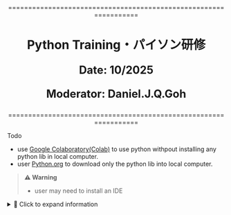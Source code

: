 <div align="center">
=================================================================
<h1>Python Training・パイソン研修</h1>
<p style="font-size: 25px; font-weight: bold;">
  <strong>Date:</strong> 10/2025
</p>
<p style="font-size: 25px; font-weight: bold;">
  <strong>Moderator:</strong> Daniel.J.Q.Goh
</p>
=================================================================
</div>

Todo 
- use [Google Colaboratory(Colab)](https://colab.research.google.com/) to use python withpout installing any python lib in local computer.
- user [Python.org](https://www.python.org/downloads/) to download only the python lib into local computer. 

> **⚠️ Warning**
> 
> - user may need to install an IDE 

<details>
<summary>🚨 Click to expand information</summary>
The current Python training program are dedicated to improve employees knowledge base in "Comas Coorporation". 
<mark style="background-color: yellow;">Do not hessitate to approach any trainer for help and understanding.</mark> 
Thank You and have a pleasant day during your training. 
 
</details>
